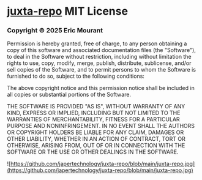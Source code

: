# [**juxta-repo**](https://github.com/japertechnology/juxta-repo) MIT License

### Copyright &copy; 2025 Eric Mourant

Permission is hereby granted, free of charge, to any person obtaining a copy
of this software and associated documentation files (the "Software"), to deal
in the Software without restriction, including without limitation the rights
to use, copy, modify, merge, publish, distribute, sublicense, and/or sell
copies of the Software, and to permit persons to whom the Software is
furnished to do so, subject to the following conditions:

The above copyright notice and this permission notice shall be included in all
copies or substantial portions of the Software.

THE SOFTWARE IS PROVIDED "AS IS", WITHOUT WARRANTY OF ANY KIND, EXPRESS OR
IMPLIED, INCLUDING BUT NOT LIMITED TO THE WARRANTIES OF MERCHANTABILITY,
FITNESS FOR A PARTICULAR PURPOSE AND NONINFRINGEMENT. IN NO EVENT SHALL THE
AUTHORS OR COPYRIGHT HOLDERS BE LIABLE FOR ANY CLAIM, DAMAGES OR OTHER
LIABILITY, WHETHER IN AN ACTION OF CONTRACT, TORT OR OTHERWISE, ARISING FROM,
OUT OF OR IN CONNECTION WITH THE SOFTWARE OR THE USE OR OTHER DEALINGS IN THE
SOFTWARE.

![https://github.com/japertechnology/juxta-repo/blob/main/juxta-repo.jpg](https://github.com/japertechnology/juxta-repo/blob/main/juxta-repo.jpg)
